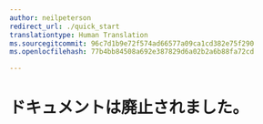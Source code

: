 ```yaml
---
author: neilpeterson
redirect_url: ./quick_start
translationtype: Human Translation
ms.sourcegitcommit: 96c7d1b9e72f574ad66577a09ca1cd382e75f290
ms.openlocfilehash: 77b4bb84508a692e387829d6a02b2a6b88fa72cd

---
```


# ドキュメントは廃止されました。


<!--HONumber=Jun16_HO4-->


